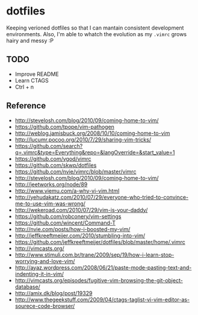 dotfiles
========

Keeping verioned dotfiles so that I can mantain consistent development environments. Also, I'm able to whatch the evolution as my `.vimrc` grows hairy and messy :P

TODO
----

- Improve README
- Learn CTAGS
- Ctrl + n

Reference
---------

* http://stevelosh.com/blog/2010/09/coming-home-to-vim/
* https://github.com/tpope/vim-pathogen
* http://weblog.jamisbuck.org/2008/10/10/coming-home-to-vim
* http://lucumr.pocoo.org/2010/7/29/sharing-vim-tricks/
* https://github.com/search?q=.vimrc&type=Everything&repo=&langOverride=&start_value=1
* https://github.com/vgod/vimrc
* https://github.com/skwp/dotfiles
* https://github.com/nvie/vimrc/blob/master/vimrc
* http://stevelosh.com/blog/2010/09/coming-home-to-vim/
* http://jeetworks.org/node/89
* http://www.viemu.com/a-why-vi-vim.html
* http://yehudakatz.com/2010/07/29/everyone-who-tried-to-convince-me-to-use-vim-was-wrong/
* http://wekeroad.com/2010/07/29/vim-is-your-daddy/
* https://github.com/robconery/vim-settings
* https://github.com/wincent/Command-T
* http://nvie.com/posts/how-i-boosted-my-vim/
* http://jeffkreeftmeijer.com/2010/stumbling-into-vim/
* https://github.com/jeffkreeftmeijer/dotfiles/blob/master/home/.vimrc
* http://vimcasts.org/
* http://www.stimuli.com.br/trane/2009/sep/19/how-i-learn-stop-worrying-and-love-vim/
* http://ayaz.wordpress.com/2008/06/21/paste-mode-pasting-text-and-indenting-it-in-vim/
* http://vimcasts.org/episodes/fugitive-vim-browsing-the-git-object-database/
* http://amix.dk/blog/post/19329
* http://www.thegeekstuff.com/2009/04/ctags-taglist-vi-vim-editor-as-sourece-code-browser/
